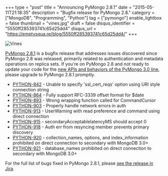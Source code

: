 +++
type = "post"
title = "Announcing PyMongo 2.8.1"
date = "2015-05-11T21:18:35"
description = "Bugfix release for PyMongo 2.8."
category = ["MongoDB", "Programming", "Python"]
tag = ["pymongo"]
enable_lightbox = false
thumbnail = "vines.jpg"
draft = false
disqus_identifier = "5550ff285393741c65d25dd4"
disqus_url = "https://emptysqua.re/blog/5550ff285393741c65d25dd4/"
+++

<p><img style="display:block; margin-left:auto; margin-right:auto;" src="vines.jpg" alt="Vines" title="Vines" /></p>
<p><a href="https://pypi.python.org/pypi/pymongo/2.8.1">PyMongo 2.8.1</a> is a bugfix release that addresses issues discovered since PyMongo 2.8 was released, primarily related to authentication and metadata operations on replica sets. If you're on PyMongo 2.8 and not ready to update your code for the <a href="/pymongo-3-beta/">new APIs and behaviors of the PyMongo 3.0 line</a>, please upgrade to PyMongo 2.8.1 promptly.</p>
<ul style="text-align:left">
<li><a href='https://jira.mongodb.org/browse/PYTHON-842'>PYTHON-842</a> -         Unable to specify &#39;ssl_cert_reqs&#39; option using URI style connection string
</li>
<li><a href='https://jira.mongodb.org/browse/PYTHON-864'>PYTHON-864</a> -         Fully support RFC-3339 offset format for $date
</li>
<li><a href='https://jira.mongodb.org/browse/PYTHON-893'>PYTHON-893</a> -         Wrong wrapping function called for CommandCursor
</li>
<li><a href='https://jira.mongodb.org/browse/PYTHON-903'>PYTHON-903</a> -         Properly handle network errors in auth
</li>
<li><a href='https://jira.mongodb.org/browse/PYTHON-913'>PYTHON-913</a> -         UserWarning with read preference and command using direct connection
</li>
<li><a href='https://jira.mongodb.org/browse/PYTHON-915'>PYTHON-915</a> - secondaryAcceptablelatencyMS should accept 0
</li>
<li><a href='https://jira.mongodb.org/browse/PYTHON-918'>PYTHON-918</a> -         Auth err from resyncing member prevents primary discovery
</li>
<li><a href='https://jira.mongodb.org/browse/PYTHON-920'>PYTHON-920</a> -         collection_names, options, and index_information prohibited on direct connection to secondary with MongoDB 3.0+
</li>
<li><a href='https://jira.mongodb.org/browse/PYTHON-921'>PYTHON-921</a> -         database_names prohibited on direct connection to secondary with MongoDB 3.0+
</li>
</ul>

<p>For the full list of bugs fixed in PyMongo 2.8.1, please <a href="https://jira.mongodb.org/browse/PYTHON/fixforversion/15324">see the release in Jira</a>. </p>
